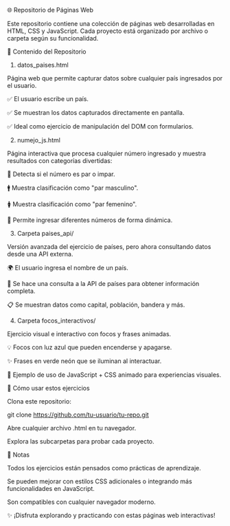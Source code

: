 🌐 Repositorio de Páginas Web

Este repositorio contiene una colección de páginas web desarrolladas en HTML, CSS y JavaScript. Cada proyecto está organizado por archivo o carpeta según su funcionalidad.

📂 Contenido del Repositorio
1. datos_paises.html

Página web que permite capturar datos sobre cualquier país ingresados por el usuario.

✅ El usuario escribe un país.

✅ Se muestran los datos capturados directamente en pantalla.

✅ Ideal como ejercicio de manipulación del DOM con formularios.

2. numejo_js.html

Página interactiva que procesa cualquier número ingresado y muestra resultados con categorías divertidas:

🔢 Detecta si el número es par o impar.

🚹 Muestra clasificación como "par masculino".

🚺 Muestra clasificación como "par femenino".

🔄 Permite ingresar diferentes números de forma dinámica.

3. Carpeta paises_api/

Versión avanzada del ejercicio de países, pero ahora consultando datos desde una API externa.

🌍 El usuario ingresa el nombre de un país.

📡 Se hace una consulta a la API de países para obtener información completa.

📋 Se muestran datos como capital, población, bandera y más.

4. Carpeta focos_interactivos/

Ejercicio visual e interactivo con focos y frases animadas.

💡 Focos con luz azul que pueden encenderse y apagarse.

✨ Frases en verde neón que se iluminan al interactuar.

🎨 Ejemplo de uso de JavaScript + CSS animado para experiencias visuales.

🚀 Cómo usar estos ejercicios

Clona este repositorio:

git clone https://github.com/tu-usuario/tu-repo.git


Abre cualquier archivo .html en tu navegador.

Explora las subcarpetas para probar cada proyecto.

📌 Notas

Todos los ejercicios están pensados como prácticas de aprendizaje.

Se pueden mejorar con estilos CSS adicionales o integrando más funcionalidades en JavaScript.

Son compatibles con cualquier navegador moderno.

✨ ¡Disfruta explorando y practicando con estas páginas web interactivas!
